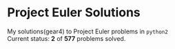 # Project Euler Solutions    
My solutions(gear4) to Project Euler problems in `python2`   
Current status: __2__ of __577__ problems solved.    
